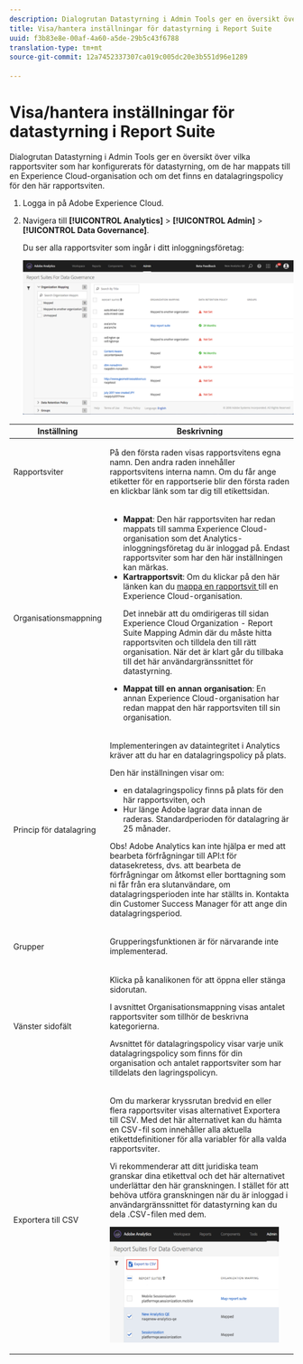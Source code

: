 ```yaml
---
description: Dialogrutan Datastyrning i Admin Tools ger en översikt över vilka rapportsviter som har konfigurerats för datastyrning, om de har mappats till en Experience Cloud-organisation och om det finns en datalagringspolicy för den här rapportsviten.
title: Visa/hantera inställningar för datastyrning i Report Suite
uuid: f3b83e8e-00af-4a60-a5de-29b5c43f6788
translation-type: tm+mt
source-git-commit: 12a7452337307ca019c005dc20e3b551d96e1289

---
```



# Visa/hantera inställningar för datastyrning i Report Suite

Dialogrutan Datastyrning i Admin Tools ger en översikt över vilka rapportsviter som har konfigurerats för datastyrning, om de har mappats till en Experience Cloud-organisation och om det finns en datalagringspolicy för den här rapportsviten.

1. Logga in på Adobe Experience Cloud.
1. Navigera till  **[!UICONTROL Analytics]** > **[!UICONTROL Admin]** > **[!UICONTROL Data Governance]**.

   Du ser alla rapportsviter som ingår i ditt inloggningsföretag:

   ![](assets/privacy_setup_an.png)

<table id="table_448292730FF0475E9DCB731882F9A29B"> 
 <thead> 
  <tr> 
   <th colname="col1" class="entry"> Inställning </th> 
   <th colname="col2" class="entry"> Beskrivning </th> 
  </tr> 
 </thead>
 <tbody> 
  <tr> 
   <td colname="col1"> <p>Rapportsviter </p> </td> 
   <td colname="col2"> <p>På den första raden visas rapportsvitens egna namn. Den andra raden innehåller rapportsvitens interna namn. Om du får ange etiketter för en rapportserie blir den första raden en klickbar länk som tar dig till etikettsidan. </p> </td> 
  </tr> 
  <tr> 
   <td colname="col1"> <p>Organisationsmappning </p> </td> 
   <td colname="col2"> 
    <ul id="ul_EF8F613B0C5E42D19DB60BD0C89C114B"> 
     <li id="li_B35EE88555F547EFBF55ADE9D0C9EC3B"><b>Mappat</b>: Den här rapportsviten har redan mappats till samma Experience Cloud-organisation som det Analytics-inloggningsföretag du är inloggad på. Endast rapportsviter som har den här inställningen kan märkas. </li> 
     <li id="li_4E800BF80CFF477BAA091EF272D9071C"><b>Kartrapportsvit</b>: Om du klickar på den här länken kan du <a href="https://marketing.adobe.com/resources/help/en_US/mcloud/report-suite-mapping.html"> mappa en rapportsvit </a> till en Experience Cloud-organisation. <p>Det innebär att du omdirigeras till sidan Experience Cloud Organization - Report Suite Mapping Admin där du måste hitta rapportsviten och tilldela den till rätt organisation. När det är klart går du tillbaka till det här användargränssnittet för datastyrning. </p> </li> 
     <li id="li_FF825A65D089487BBF5FCB0D74D41CD7"><b>Mappat till en annan organisation</b>: En annan Experience Cloud-organisation har redan mappat den här rapportsviten till sin organisation. </li> 
    </ul> </td> 
  </tr> 
  <tr> 
   <td colname="col1"> <p>Princip för datalagring </p> </td> 
   <td colname="col2"> <p>Implementeringen av dataintegritet i Analytics kräver att du har en datalagringspolicy på plats. </p> <p>Den här inställningen visar om: </p> 
    <ul> 
     <li>en datalagringspolicy finns på plats för den här rapportsviten, och </li> 
     <li>Hur länge Adobe lagrar data innan de raderas. Standardperioden för datalagring är 25 månader. </li> 
    </ul> <p>Obs!  Adobe Analytics kan inte hjälpa er med att bearbeta förfrågningar till API:t för datasekretess, dvs. att bearbeta de förfrågningar om åtkomst eller borttagning som ni får från era slutanvändare, om datalagringsperioden inte har ställts in. Kontakta din Customer Success Manager för att ange din datalagringsperiod. </p> </td> 
  </tr> 
  <tr> 
   <td colname="col1"> <p>Grupper </p> </td> 
   <td colname="col2"> <p>Grupperingsfunktionen är för närvarande inte implementerad. </p> </td> 
  </tr> 
  <tr> 
   <td colname="col1"> <p>Vänster sidofält </p> </td> 
   <td colname="col2"> <p>Klicka på kanalikonen för att öppna eller stänga sidorutan. </p> <p>I avsnittet Organisationsmappning visas antalet rapportsviter som tillhör de beskrivna kategorierna. </p> <p>Avsnittet för datalagringspolicy visar varje unik datalagringspolicy som finns för din organisation och antalet rapportsviter som har tilldelats den lagringspolicyn. </p> </td> 
  </tr> 
  <tr> 
   <td colname="col1"> <p>Exportera till CSV </p> </td> 
   <td colname="col2"> <p>Om du markerar kryssrutan bredvid en eller flera rapportsviter visas <span class="uicontrol"> </span> alternativet Exportera till CSV. Med det här alternativet kan du hämta en CSV-fil som innehåller alla aktuella etikettdefinitioner för alla variabler för alla valda rapportsviter. </p> <p>Vi rekommenderar att ditt juridiska team granskar dina etikettval och det här alternativet underlättar den här granskningen. I stället för att behöva utföra granskningen när du är inloggad i användargränssnittet för datastyrning kan du dela .CSV-filen med dem. </p> <p><img placement="break"  src="assets/export_csv.png" width="300px" id="image_5FE821B2D07B402D8E0F6FE53D6FC52E" /> </p> </td> 
  </tr> 
 </tbody> 
</table>

